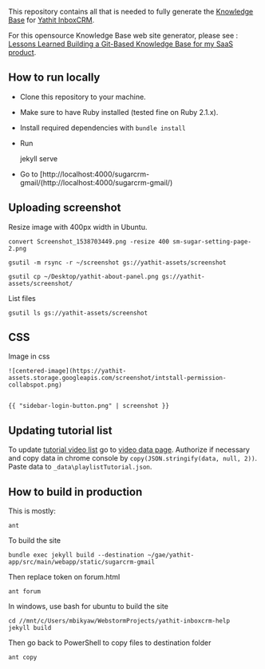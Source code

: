This repository contains all that is needed to fully generate the [Knowledge Base](https://www.yathit.com/sugarcrm-gmail/) for [Yathit InboxCRM](https://www.yathit.com).

For this opensource Knowledge Base web site generator, please see : [Lessons Learned Building a Git-Based Knowledge Base for my SaaS product](https://www.wisecashhq.com/blog/lessons-learned-creating-a-git-based-knowledge-base-for-my-saas-product).


## How to run locally

* Clone this repository to your machine.
* Make sure to have Ruby installed (tested fine on Ruby 2.1.x).
* Install required dependencies with `bundle install`
* Run 

    jekyll serve
    
* Go to [http://localhost:4000/sugarcrm-gmail/(http://localhost:4000/sugarcrm-gmail/)

## Uploading screenshot

Resize image with 400px width in Ubuntu.  
  
    convert Screenshot_1538703449.png -resize 400 sm-sugar-setting-page-2.png
    
    gsutil -m rsync -r ~/screenshot gs://yathit-assets/screenshot 
    
    gsutil cp ~/Desktop/yathit-about-panel.png gs://yathit-assets/screenshot/
    
List files

    gsutil ls gs://yathit-assets/screenshot   
    
## CSS

Image in css

    ![centered-image](https://yathit-assets.storage.googleapis.com/screenshot/intstall-permission-collabspot.png)
    

    {{ "sidebar-login-button.png" | screenshot }}         

## Updating tutorial list

To update [tutorial video list](https://www.yathit.com/sugarcrm-gmail/tutorial-videos.html) go to [video data page](http://127.0.0.1:4000/sugarcrm-gmail/video-data.html). Authorize if necessary and copy data in chrome console by `copy(JSON.stringify(data, null, 2))`. Paste data to `_data\playlistTutorial.json`.

## How to build in production

This is mostly:

    ant
    
To build the site    

    bundle exec jekyll build --destination ~/gae/yathit-app/src/main/webapp/static/sugarcrm-gmail
   
Then replace token on forum.html 

    ant forum

In windows, use bash for ubuntu to build the site

    cd //mnt/c/Users/mbikyaw/WebstormProjects/yathit-inboxcrm-help
    jekyll build 
       
Then go back to PowerShell to copy files to destination folder
     
    ant copy
